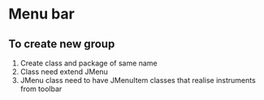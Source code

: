 # Menu bar
## To create new group
1. Create class and package of same name
2. Class need extend JMenu
3. JMenu class need to have JMenuItem classes that realise instruments from toolbar